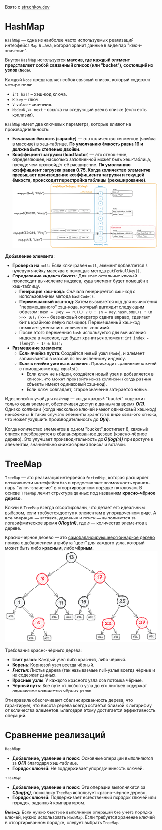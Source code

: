 Взято с [struchkov.dev](https://struchkov.dev/blog/ru/java-collection-framework/#%D1%80%D0%B5%D0%B0%D0%BB%D0%B8%D0%B7%D0%B0%D1%86%D0%B8%D0%B8-%D0%BA%D0%BE%D0%BB%D0%BB%D0%B5%D0%BA%D1%86%D0%B8%D0%B9)
# HashMap
`HashMap` — одна из наиболее часто используемых реализаций интерфейса `Map` в Java, которая хранит данные в виде пар "ключ-значение".

Внутри `HashMap` используется **массив, где каждый элемент представляет собой связанный список (или "bucket"), состоящий из узлов (`Node`)**.

Каждый `Node` представляет собой связный список, который содержит четыре поля:
- `int hash` – хэш-код ключа.
- `K key` – ключ.
- `V value` – значение.
- `Node<K,V> next` – ссылка на следующий узел в списке (если есть коллизии).

`HashMap` имеет два ключевых параметра, которые влияют на производительность:
- **Начальная ёмкость (capacity)** — это количество сегментов (ячейка в массиве) в хеш-таблице. **По умолчанию ёмкость равна 16 и должна быть степенью двойки**.
- **Коэффициент загрузки (load factor)** — это отношение, определяющее, насколько заполненной может быть хеш-таблица, прежде чем произойдёт её расширение. **По умолчанию коэффициент загрузки равен 0.75**. **Когда количество элементов превышает произведение коэффициента загрузки и текущей ёмкости, происходит перестройка таблицы (рехеширование)**.
![hash_map](/pictures/hash_map.webp)

**Добавление элемента**:
- **Проверка на** `null`: Если ключ равен `null`, элемент добавляется в нулевую ячейку массива с помощью метода `putForNullKey()`.
- **Определение индекса бакета**: Для всех остальных ключей происходит вычисление индекса, куда элемент будет помещён в хеш-таблицу.
    - **Генерация хэш-кода**: Сначала генерируется хэш-код с использованием метода `hashCode()`.
    - **Перемешанный хэш-код**: Затем вызывается код для вычисления "перемешанного" хэш-кода, который выглядит следующим образом: `hash = (key == null) ? 0 : (h = key.hashCode()) ^ (h >>> 16);` (`>>>` - беззнаковый оператор сдвига вправо, сдвигает бит в крайнюю левую позицию). Перемешанный хэш-код помогает уменьшить количество коллизий.
    - После этого переменная `hash` используется для вычисления индекса в массиве, где будет храниться элемент: `int index = (length - 1) & hash;`
- **Размещение элемента**:
    - **Если ячейка пуста**: Создаётся новый узел (`Node`), и элемент записывается в массив по вычисленному индексу.
    - **Если в ячейке уже есть элемент**: Происходит сравнение ключей с помощью метода `equals()`.
        - Если ключ не найден, создаётся новый узел и добавляется в список, что может произойти из-за коллизии (когда разные объекты имеют одинаковый хэш-код).
        - Если ключ совпадает, старое значение затирается новым.

Идеальный случай для `HashMap` — когда каждый "bucket" содержит только один элемент, обеспечивая доступ к данным за время ***O(1)***. Однако коллизии (когда несколько ключей имеют одинаковый хэш-код) неизбежны. В таких случаях элементы хранятся в виде связного списка, что может ухудшить производительность до ***O(n)***.

Когда количество элементов в одном "bucket" достигает 8, связный список преобразуется в [сбалансированное дерево](https://garden.struchkov.dev/ru/dev/fundamental/structure/%D0%A1%D0%B1%D0%B0%D0%BB%D0%B0%D0%BD%D1%81%D0%B8%D1%80%D0%BE%D0%B2%D0%B0%D0%BD%D0%BD%D0%BE%D0%B5-%D0%B4%D0%B5%D1%80%D0%B5%D0%B2%D0%BE) (красно-чёрное дерево). Это улучшает производительность до ***O(log(n))*** при доступе к элементам, значительно снижая время поиска и вставки.
# TreeMap
`TreeMap` — это реализация интерфейса `SortedMap`, которая расширяет возможности интерфейса `Map` и предоставляет возможность хранить пары "ключ-значение" в отсортированном порядке по ключам. В основе `TreeMap` лежит структура данных под названием **красно-чёрное дерево**.

Ключи в `TreeMap` всегда отсортированы, что делает его идеальным выбором, если требуется доступ к элементам в упорядоченном виде. А все операции — вставка, удаление и поиск — выполняются за логарифмическое время ***O(log(n))***, где ***n*** — количество элементов в дереве.

Красно-чёрное дерево — это [самобалансирующееся бинарное дерево](https://garden.struchkov.dev/ru/dev/fundamental/structure/%D0%A1%D0%B1%D0%B0%D0%BB%D0%B0%D0%BD%D1%81%D0%B8%D1%80%D0%BE%D0%B2%D0%B0%D0%BD%D0%BD%D0%BE%D0%B5-%D0%B4%D0%B5%D1%80%D0%B5%D0%B2%D0%BE) поиска с добавлением атрибута "цвет" для каждого узла, который может быть либо **красным**, либо **чёрным**.
![tree_map](/pictures/tree_map.png)

Требования красно-чёрного дерева:
- **Цвет узлов**: Каждый узел либо красный, либо чёрный.
- **Корень**: Корневой узел всегда чёрный.
- **Листья**: Листья дерева (так называемые null-узлы) всегда чёрные и не содержат данных.
- **Красные узлы**: У каждого красного узла оба потомка чёрные.
- **Чёрный путь**: Все пути от любого узла до его листьев содержат одинаковое количество чёрных узлов.

Эти правила обеспечивают сбалансированность дерева, что гарантирует, что высота дерева всегда остаётся близкой к логарифму от количества элементов. Благодаря этому достигается эффективность операций.
# Сравнение реализаций
`HashMap`:
- **Добавление, удаление и поиск**: Основные операции выполняются за ***O(1)*** благодаря хэш-таблице.
- **Порядок ключей**: Не поддерживает упорядоченность ключей.

`TreeMap`:
- **Добавление, удаление и поиск**: Эти операции выполняются за ***O(log(n))***, поскольку `TreeMap` использует красно-чёрное дерево.
- **Порядок ключей**: Поддерживает естественный порядок ключей или порядок, заданный компаратором.

**Вывод:** Если нужно быстрое выполнение операций без учёта порядка ключей, нужно использовать `HashMap`. Если требуется хранение ключей в отсортированном порядке, следует выбрать `TreeMap`.